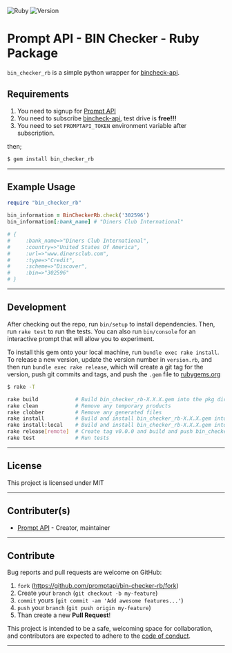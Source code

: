 ![Ruby](https://img.shields.io/badge/ruby-2.7.0-green.svg)
![Version](https://img.shields.io/badge/version-0.2.0-orange.svg)

# Prompt API - BIN Checker - Ruby Package

`bin_checker_rb` is a simple python wrapper for [bincheck-api][bincheck-api].

## Requirements

1. You need to signup for [Prompt API][promptapi-signup]
1. You need to subscribe [bincheck-api][bincheck-api], test drive is **free!!!**
1. You need to set `PROMPTAPI_TOKEN` environment variable after subscription.

then;

```bash
$ gem install bin_checker_rb
```

---

## Example Usage

```ruby
require "bin_checker_rb"

bin_information = BinCheckerRb.check('302596')
bin_information[:bank_name] # "Diners Club International"

# {
#     :bank_name=>"Diners Club International", 
#     :country=>"United States Of America", 
#     :url=>"www.dinersclub.com", 
#     :type=>"Credit", 
#     :scheme=>"Discover", 
#     :bin=>"302596"
# }
```

---

## Development

After checking out the repo, run `bin/setup` to install dependencies. Then,
run `rake test` to run the tests. You can also run `bin/console` for an
interactive prompt that will allow you to experiment.

To install this gem onto your local machine, run `bundle exec rake install`.
To release a new version, update the version number in `version.rb`, and then
run `bundle exec rake release`, which will create a git tag for the version,
push git commits and tags, and push the `.gem` file to
[rubygems.org][rubygems]

```bash
$ rake -T

rake build            # Build bin_checker_rb-X.X.X.gem into the pkg directory
rake clean            # Remove any temporary products
rake clobber          # Remove any generated files
rake install          # Build and install bin_checker_rb-X.X.X.gem into system gems
rake install:local    # Build and install bin_checker_rb-X.X.X.gem into system gems without network access
rake release[remote]  # Create tag v0.0.0 and build and push bin_checker_rb-X.X.X.gem to rubygems.org
rake test             # Run tests
```

---

## License

This project is licensed under MIT

---

## Contributer(s)

* [Prompt API](https://github.com/promptapi) - Creator, maintainer

---

## Contribute

Bug reports and pull requests are welcome on GitHub:

1. `fork` (https://github.com/promptapi/bin-checker-rb/fork)
1. Create your `branch` (`git checkout -b my-feature`)
1. `commit` yours (`git commit -am 'Add awesome features...'`)
1. `push` your `branch` (`git push origin my-feature`)
1. Than create a new **Pull Request**!

This project is intended to be a safe,
welcoming space for collaboration, and contributors are expected to adhere to
the [code of conduct][coc].

---


[bincheck-api]:     https://promptapi.com/marketplace/docs/bincheck-api
[promptapi-signup]: https://promptapi.com/#signup-form
[rubygems]:         https://rubygems.org
[coc]:              https://github.com/promptapi/bin_checker_rb/blob/main/CODE_OF_CONDUCT.md
